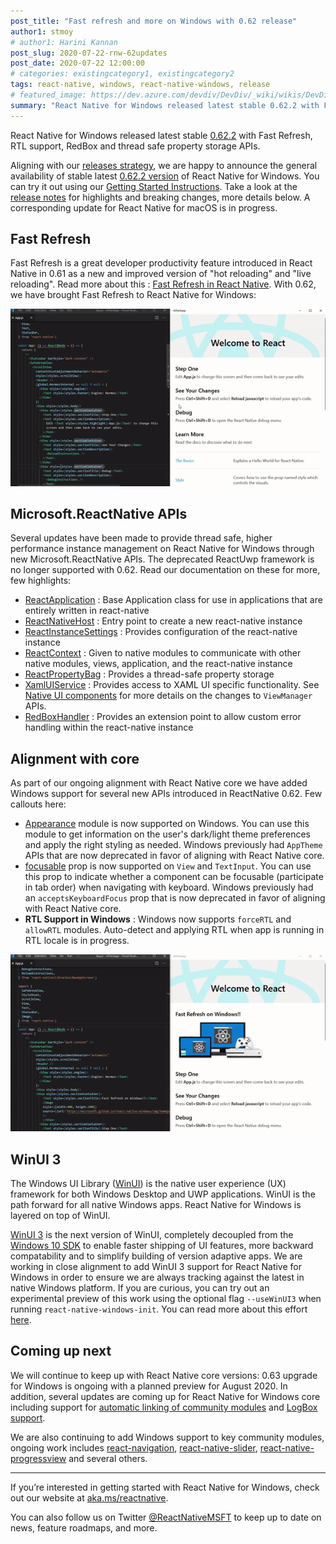 ```yaml
---
post_title: "Fast refresh and more on Windows with 0.62 release"
author1: stmoy
# author1: Harini Kannan
post_slug: 2020-07-22-rnw-62updates
post_date: 2020-07-22 12:00:00
# categories: existingcategory1, existingcategory2
tags: react-native, windows, react-native-windows, release
# featured_image: https://dev.azure.com/devdiv/DevDiv/_wiki/wikis/DevDiv.wiki/10339/Drafting-in-GitHub?anchor=images
summary: "React Native for Windows released latest stable 0.62.2 with Fast Refresh, RTL support, RedBox and thread safe property storage APIs"
---
```


React Native for Windows released latest stable [0.62.2](https://www.npmjs.com/package/react-native-windows/v/0.62.2) with Fast Refresh, RTL support, RedBox and thread safe property storage APIs.

Aligning with our [releases strategy](https://microsoft.github.io/react-native-windows/docs/releases), we are happy to announce the general availability of stable latest [0.62.2 version](https://www.npmjs.com/package/react-native-windows/v/0.62.2) of React Native for Windows. You can try it out using our [Getting Started Instructions](https://microsoft.github.io/react-native-windows/docs/getting-started). Take a look at the [release notes](https://github.com/microsoft/react-native-windows/releases/tag/react-native-windows_v0.62.0) for highlights and breaking changes, more details below. A corresponding update for React Native for macOS is in progress.

## Fast Refresh

Fast Refresh is a great developer productivity feature introduced in React Native in 0.61 as a new and improved version of "hot reloading" and "live reloading". Read more about this : [Fast Refresh in React Native](https://reactnative.dev/docs/fast-refresh). With 0.62, we have brought Fast Refresh to React Native for Windows:

![fast-refresh-on-windows](assets/fastrefresh.gif)

## Microsoft.ReactNative APIs

Several updates have been made to provide thread safe, higher performance instance management on React Native for Windows through new Microsoft.ReactNative APIs. The deprecated ReactUwp framework is no longer supported with 0.62. Read our documentation on these for more, few highlights:

- [ReactApplication](https://microsoft.github.io/react-native-windows/docs/reactapplication-api) : Base Application class for use in applications that are entirely written in react-native
- [ReactNativeHost](https://microsoft.github.io/react-native-windows/docs/reactnativehost-api) : Entry point to create a new react-native instance
- [ReactInstanceSettings](https://microsoft.github.io/react-native-windows/docs/reactinstancesettings-api) : Provides configuration of the react-native instance
- [ReactContext](https://microsoft.github.io/react-native-windows/docs/ireactcontext-api) : Given to native modules to communicate with other native modules, views, application, and the react-native instance
- [ReactPropertyBag](https://microsoft.github.io/react-native-windows/docs/ireactpropertybag-api) : Provides a thread-safe property storage
- [XamlUIService](https://microsoft.github.io/react-native-windows/docs/xamluiservice-api) : Provides access to XAML UI specific functionality. See [Native UI components](https://microsoft.github.io/react-native-windows/docs/view-managers) for more details on the changes to `ViewManager` APIs.
- [RedBoxHandler](https://microsoft.github.io/react-native-windows/docs/iredboxhandler-api) : Provides an extension point to allow custom error handling within the react-native instance

## Alignment with core

As part of our ongoing alignment with React Native core we have added Windows support for several new APIs introduced in ReactNative 0.62. Few callouts here:

- [Appearance](https://reactnative.dev/docs/appearance) module is now supported on Windows. You can use this module to get information on the user's dark/light theme preferences and apply the right styling as needed. Windows previously had `AppTheme` APIs that are now deprecated in favor of aligning with React Native core.
- [focusable](https://reactnative.dev/docs/view#focusable) prop is now supported on `View` and `TextInput`. You can use this prop to indicate whether a component can be focusable (participate in tab order) when navigating with keyboard. Windows previously had an `acceptsKeyboardFocus` prop that is now deprecated in favor of aligning with React Native core.
- **RTL Support in Windows** : Windows now supports `forceRTL` and `allowRTL` modules. Auto-detect and applying RTL when app is running in RTL locale is in progress.

![rtl](assets/rtl.gif)

## WinUI 3

The Windows UI Library ([WinUI](https://microsoft.github.io/microsoft-ui-xaml/)) is the native user experience (UX) framework for both Windows Desktop and UWP applications. WinUI is the path forward for all native Windows apps. React Native for Windows is layered on top of WinUI.

[WinUI 3](https://docs.microsoft.com/en-us/windows/apps/winui/winui3/) is the next version of WinUI, completely decoupled from the [Windows 10 SDK](https://developer.microsoft.com/en-us/windows/downloads/windows-10-sdk/) to enable faster shipping of UI features, more backward compatability and to simplify building of version adaptive apps. We are working in close alignment to add WinUI 3 support for React Native for Windows in order to ensure we are always tracking against the latest in native Windows platform. If you are curious, you can try out an experimental preview of this work using the optional flag `--useWinUI3` when running `react-native-windows-init`. You can read more about this effort [here](https://microsoft.github.io/react-native-windows/docs/winui3).

## Coming up next

We will continue to keep up with React Native core versions: 0.63 upgrade for Windows is ongoing with a planned preview for August 2020. In addition, several updates are coming up for React Native for Windows core including support for [automatic linking of community modules](https://reactnative.dev/docs/linking-libraries-ios#automatic-linking) and [LogBox support](https://reactnative.dev/docs/debugging#logbox).

We are also continuing to add Windows support to key community modules, ongoing work includes [react-navigation](https://github.com/react-navigation/react-navigation), [react-native-slider](https://github.com/react-native-community/react-native-slider), [react-native-progressview](https://github.com/react-native-community/progress-view) and several others.

---

If you’re interested in getting started with React Native for Windows, check out our website at [aka.ms/reactnative](https://aka.ms/reactnative).

You can also follow us on Twitter [@ReactNativeMSFT](https://twitter.com/reactnativemsft) to keep up to date on news, feature roadmaps, and more.
